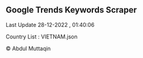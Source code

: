

## Google Trends Keywords Scraper 
 
Last Update 28-12-2022 , 01:40:06

Country List :
VIETNAM.json



© Abdul Muttaqin 
